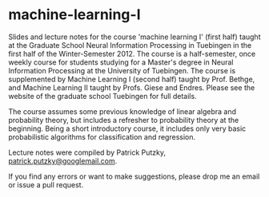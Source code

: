 # machine-learning-I

Slides and lecture notes for the  course 'machine learning I' (first half) taught at the Graduate School Neural Information Processing in Tuebingen in the first half of the Winter-Semester 2012. The course is a half-semester, once weekly course for students studying for a Master's degree in Neural Information Processing at the University of Tuebingen. The course is supplemented by Machine Learning I (second half) taught by Prof. Bethge, and Machine Learning II taught by Profs. Giese and Endres. Please see the website of the graduate school Tuebingen for full details.

The course assumes some previous knowledge of linear algebra and probability theory, but includes a refresher to probability theory at the beginning. Being a short introductory course, it includes only very basic probabilistic algorithms for classification and regression.

Lecture notes were compiled by Patrick Putzky, patrick.putzky@googlemail.com.

If you find any errors or want to make suggestions, please drop me an email or issue a pull request.
